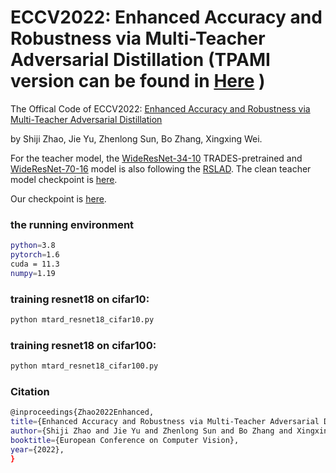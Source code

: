 # ECCV2022: Enhanced Accuracy and Robustness via Multi-Teacher Adversarial Distillation (TPAMI version can be found in [Here](https://github.com/zhaoshiji123/MTARD-extension) )
The Offical Code of ECCV2022: [Enhanced Accuracy and Robustness via Multi-Teacher Adversarial Distillation](https://www.ecva.net/papers/eccv_2022/papers_ECCV/papers/136640577.pdf)

by Shiji Zhao, Jie Yu, Zhenlong Sun, Bo Zhang, Xingxing Wei.

For the teacher model, the [WideResNet-34-10](https://drive.google.com/file/d/10sHvaXhTNZGz618QmD5gSOAjO3rMzV33/view) TRADES-pretrained and [WideResNet-70-16](https://github.com/deepmind/deepmind-research/tree/master/adversarial_robustness) model is also following the [RSLAD](https://github.com/zibojia/RSLAD). The clean teacher model checkpoint is [here](https://drive.google.com/file/d/1i9PdN-Nt10Ckhaj3KqFrEE9SICSIEYCe/view?usp=drive_link).

Our checkpoint is [here](https://drive.google.com/file/d/1QIdqSLAgTXiWmC_HAF-AylnYcRam1x4n/view?usp=drive_link).

### the running environment

```bash
python=3.8 
pytorch=1.6
cuda = 11.3
numpy=1.19
```

### training resnet18 on cifar10:

```bash
python mtard_resnet18_cifar10.py
```

### training resnet18 on cifar100:

```bash
python mtard_resnet18_cifar100.py
```


### Citation

```bash
@inproceedings{Zhao2022Enhanced,
title={Enhanced Accuracy and Robustness via Multi-Teacher Adversarial Distillation},
author={Shiji Zhao and Jie Yu and Zhenlong Sun and Bo Zhang and Xingxing Wei},
booktitle={European Conference on Computer Vision},
year={2022},
}
```
